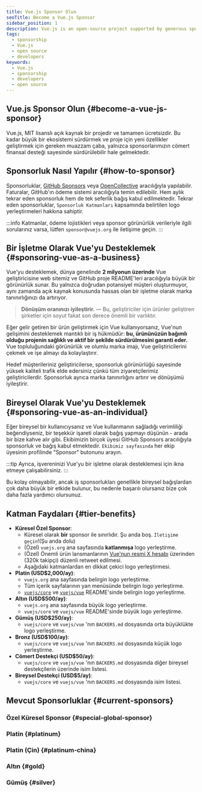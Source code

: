```yaml
---
title: Vue.js Sponsor Olun
seoTitle: Become a Vue.js Sponsor
sidebar_position: 1
description: Vue.js is an open-source project supported by generous sponsors. Discover how sponsorship works and the benefits of supporting Vue as a business or individual.
tags: 
  - sponsorship
  - Vue.js
  - open source
  - developers
keywords: 
  - Vue.js
  - sponsorship
  - developers
  - open source
---
```




## Vue.js Sponsor Olun {#become-a-vue-js-sponsor}

Vue.js, MIT lisanslı açık kaynak bir projedir ve tamamen ücretsizdir. Bu kadar büyük bir ekosistemi sürdürmek ve proje için yeni özellikler geliştirmek için gereken muazzam çaba, yalnızca sponsorlarımızın cömert finansal desteği sayesinde sürdürülebilir hale gelmektedir.

## Sponsorluk Nasıl Yapılır {#how-to-sponsor}

Sponsorluklar, [GitHub Sponsors](https://github.com/sponsors/yyx990803) veya [OpenCollective](https://opencollective.com/vuejs) aracılığıyla yapılabilir. Faturalar, GitHub'ın ödeme sistemi aracılığıyla temin edilebilir. Hem aylık tekrar eden sponsorluk hem de tek seferlik bağış kabul edilmektedir. Tekrar eden sponsorluklar, `Sponsorluk Katmanları` kapsamında belirtilen logo yerleştirmeleri hakkına sahiptir.

:::info
Katmanlar, ödeme lojistikleri veya sponsor görünürlük verileriyle ilgili sorularınız varsa, lütfen `sponsor@vuejs.org` ile iletişime geçin.
:::

## Bir İşletme Olarak Vue'yu Desteklemek {#sponsoring-vue-as-a-business}

Vue'yu desteklemek, dünya genelinde **2 milyonun üzerinde** Vue geliştiricisine web sitemiz ve GitHub proje README'leri aracılığıyla büyük bir görünürlük sunar. Bu yalnızca doğrudan potansiyel müşteri oluşturmuyor, aynı zamanda açık kaynak konusunda hassas olan bir işletme olarak marka tanınırlığınızı da artırıyor. 

> **Dönüşüm oranınızı iyileştirir.** — Bu, geliştiriciler için ürünler geliştiren şirketler için soyut fakat son derece önemli bir varlıktır.

Eğer gelir getiren bir ürün geliştirmek için Vue kullanıyorsanız, Vue'nun gelişimini desteklemek mantıklı bir iş hükmüdür: **bu, ürününüzün bağımlı olduğu projenin sağlıklı ve aktif bir şekilde sürdürülmesini garanti eder.** Vue topluluğundaki görünürlük ve olumlu marka imajı, Vue geliştiricilerini çekmek ve işe almayı da kolaylaştırır.

Hedef müşterileriniz geliştiricilerse, sponsorluk görünürlüğü sayesinde yüksek kaliteli trafik elde edersiniz çünkü tüm ziyaretçilerimiz geliştiricilerdir. Sponsorluk ayrıca marka tanınırlığını artırır ve dönüşümü iyileştirir.

## Bireysel Olarak Vue'yu Desteklemek {#sponsoring-vue-as-an-individual}

Eğer bireysel bir kullanıcıysanız ve Vue kullanmanın sağladığı verimliliği beğendiyseniz, bir teşekkür işareti olarak bağış yapmayı düşünün - arada bir bize kahve alır gibi. Ekibimizin birçok üyesi GitHub Sponsors aracılığıyla sponsorluk ve bağış kabul etmektedir. `Ekibimiz sayfasında` her ekip üyesinin profilinde "Sponsor" butonunu arayın.

:::tip
Ayrıca, işvereninizi Vue'yu bir işletme olarak desteklemesi için ikna etmeye çalışabilirsiniz. 
:::

Bu kolay olmayabilir, ancak iş sponsorlukları genellikle bireysel bağışlardan çok daha büyük bir etkide bulunur, bu nedenle başarılı olursanız bize çok daha fazla yardımcı olursunuz.

## Katman Faydaları {#tier-benefits}

- **Küresel Özel Sponsor**:
  - Küresel olarak **bir** sponsor ile sınırlıdır. Şu anda boş. `İletişime geçin`!(Şu anda dolu)
  - (Özel) `vuejs.org` ana sayfasında **katlanmışa** logo yerleştirme.
  - (Özel) Önemli ürün lansmanlarının [Vue'nun resmi X hesabı](https://twitter.com/vuejs) üzerinden (320k takipçi) düzenli retweet edilmesi.
  - Aşağıdaki katmanlardan en dikkat çekici logo yerleştirmesi.
- **Platin (USD$2,000/ay)**:
  - `vuejs.org` ana sayfasında belirgin logo yerleştirme.
  - Tüm içerik sayfalarının yan menüsünde belirgin logo yerleştirme.
  - [`vuejs/core`](https://github.com/vuejs/core) ve [`vuejs/vue`](https://github.com/vuejs/core) README'sinde belirgin logo yerleştirme.
- **Altın (USD$500/ay)**:
  - `vuejs.org` ana sayfasında büyük logo yerleştirme.
  - `vuejs/core` ve `vuejs/vue` README'sinde büyük logo yerleştirme.
- **Gümüş (USD$250/ay)**:
  - `vuejs/core` ve `vuejs/vue` 'nın `BACKERS.md` dosyasında orta büyüklükte logo yerleştirme.
- **Bronz (USD$100/ay)**:
  - `vuejs/core` ve `vuejs/vue` 'nın `BACKERS.md` dosyasında küçük logo yerleştirme.
- **Cömert Destekçi (USD$50/ay)**:
  - `vuejs/core` ve `vuejs/vue` 'nın `BACKERS.md` dosyasında diğer bireysel destekçilerin üzerinde isim listesi.
- **Bireysel Destekçi (USD$5/ay)**:
  - `vuejs/core` ve `vuejs/vue` 'nın `BACKERS.md` dosyasında isim listesi.

## Mevcut Sponsorluklar {#current-sponsors}

### Özel Küresel Sponsor {#special-global-sponsor}



### Platin {#platinum}



### Platin (Çin) {#platinum-china}



### Altın {#gold}



### Gümüş {#silver}